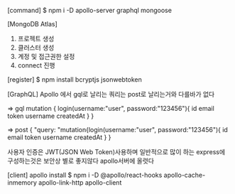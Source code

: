 
[command]
$ npm i -D apollo-server graphql mongoose

[MongoDB Atlas]
1. 프로젝트 생성
2. 클러스터 생성
3. 계정 및 접근권한 설정
4. connect 진행


[register]
$ npm install bcryptjs jsonwebtoken

[GraphQL]
Apollo 에서 gql로 날리는 쿼리는 post로 날리는거와 다를바가 없다

=> gql
mutation {
  login(username:"user", password:"123456"){
    id
    email
    token
    username
    createdAt
  }
}

=> post
{
    "query: "mutation{login(username:\"user\", password:\"123456\"){ id email token username createdAt }
}

사용자 인증은  JWT(JSON Web Token)사용하며
일반적으로 많이 하는 express에 구성하는것은 보안상 별로 좋지않다
apollo서버에 올렷다


[client]
apollo install
$ npm i -D @apollo/react-hooks apollo-cache-inmemory apollo-link-http apollo-client 